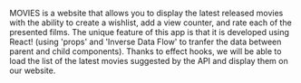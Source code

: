 MOVIES is a website that allows you to display the latest released movies with the ability to create a wishlist, add a view counter, and rate each of the presented films. The unique feature of this app is that it is developed using React! (using 'props' and 'Inverse Data Flow' to tranfer the data between parent and child components).
Thanks to effect hooks, we will be able to load the list of the latest movies suggested by the API and display them on our website.







